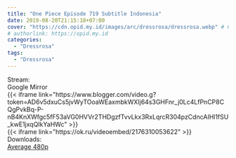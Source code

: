 ```yaml
---
title: "One Piece Episode 719 Subtitle Indonesia"
date: 2019-08-20T21:15:18+07:00
cover: "https://cdn.opid.my.id/images/arc/dressrosa/dressrosa.webp" # Optional, cover
# authorlink: https://opid.my.id
categories:
  - "Dressrosa"
tags:
  - "Dressrosa"
---
```

<div class="ui menu violet borderless inverted">
  <div class="header item active">
        Stream:
    </div>
  <a class="active item" data-tab="google">
    <i class="google drive icon"></i> Google
  </a>
  <a class="item nounderline" data-tab="mirror">
    <i class="odnoklassniki icon"></i> Mirror
  </a>
</div>
<div class="ui bottom attached tab segment active" style="border:0 !important;" data-tab="google">
{{< iframe link="https://www.blogger.com/video.g?token=AD6v5dxuCs5jvWyTOoaWEaxmbkWXIj64s3GHFnr_j0Lc4LfPnCP8CQgPvkBq-P-nB4KnXWfgc5fF53aVG0HVVr2THDgzfTvvLkx3RxLqrcR304pzCdncAIHl1fSU_kwE1jxqQIkYaHWc" >}}
</div>
<div class="ui bottom attached tab segment" style="border:0 !important;" data-tab="mirror">
{{< iframe link="https://ok.ru/videoembed/2176310053622" >}}
</div>
<div class="ui menu violet borderless inverted">
  <div class="header item active">
        Downloads:
    </div>
  <a class="item nounderline" href="https://ouo.io/HUmYIx" target="_blank" rel="dofollow"><i class="google drive icon"></i>
    Average 480p</a>
</div>